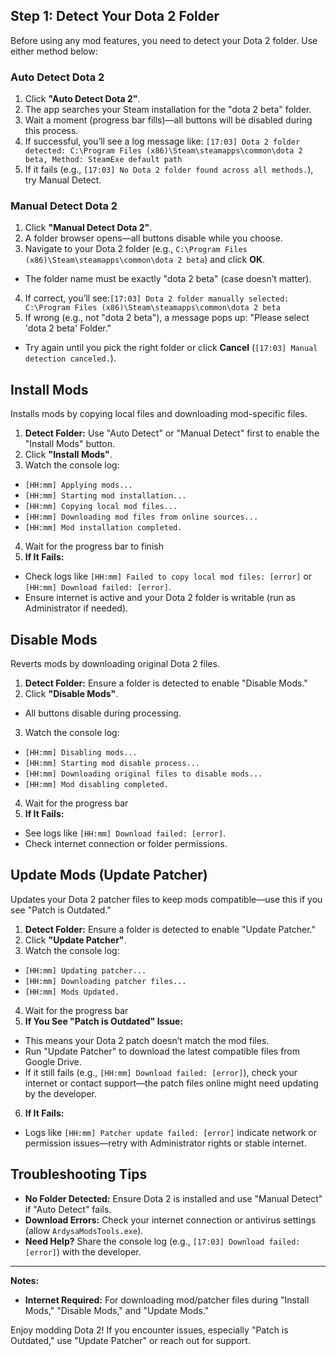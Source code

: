 ## Step 1: Detect Your Dota 2 Folder

Before using any mod features, you need to detect your Dota 2 folder. Use either method below:

### Auto Detect Dota 2

1. Click **"Auto Detect Dota 2"**.
2. The app searches your Steam installation for the "dota 2 beta" folder.
3. Wait a moment (progress bar fills)—all buttons will be disabled during this process.
4. If successful, you’ll see a log message like:
`[17:03] Dota 2 folder detected: C:\Program Files (x86)\Steam\steamapps\common\dota 2 beta, Method: SteamExe default path`
6. If it fails (e.g., `[17:03] No Dota 2 folder found across all methods.`), try Manual Detect.

### Manual Detect Dota 2

1. Click **"Manual Detect Dota 2"**.
2. A folder browser opens—all buttons disable while you choose.
3. Navigate to your Dota 2 folder (e.g., `C:\Program Files (x86)\Steam\steamapps\common\dota 2 beta`) and click **OK**.
- The folder name must be exactly "dota 2 beta" (case doesn’t matter).
4. If correct, you’ll see:`[17:03] Dota 2 folder manually selected: C:\Program Files (x86)\Steam\steamapps\common\dota 2 beta`
5. If wrong (e.g., not "dota 2 beta"), a message pops up: "Please select 'dota 2 beta' Folder."
- Try again until you pick the right folder or click **Cancel** (`[17:03] Manual detection canceled.`).

## Install Mods

Installs mods by copying local files and downloading mod-specific files.

1. **Detect Folder:** Use "Auto Detect" or "Manual Detect" first to enable the "Install Mods" button.
2. Click **"Install Mods"**.
3. Watch the console log:
- `[HH:mm] Applying mods...`
- `[HH:mm] Starting mod installation...`
- `[HH:mm] Copying local mod files...`
- `[HH:mm] Downloading mod files from online sources...`
- `[HH:mm] Mod installation completed.`
4. Wait for the progress bar to finish
5. **If It Fails:**
- Check logs like `[HH:mm] Failed to copy local mod files: [error]` or `[HH:mm] Download failed: [error]`.
- Ensure internet is active and your Dota 2 folder is writable (run as Administrator if needed).

## Disable Mods

Reverts mods by downloading original Dota 2 files.

1. **Detect Folder:** Ensure a folder is detected to enable "Disable Mods."
2. Click **"Disable Mods"**.
- All buttons disable during processing.
3. Watch the console log:
- `[HH:mm] Disabling mods...`
- `[HH:mm] Starting mod disable process...`
- `[HH:mm] Downloading original files to disable mods...`
- `[HH:mm] Mod disabling completed.`
4. Wait for the progress bar
5. **If It Fails:**
- See logs like `[HH:mm] Download failed: [error]`.
- Check internet connection or folder permissions.

## Update Mods (Update Patcher)

Updates your Dota 2 patcher files to keep mods compatible—use this if you see "Patch is Outdated."

1. **Detect Folder:** Ensure a folder is detected to enable "Update Patcher."
2. Click **"Update Patcher"**.
3. Watch the console log:
- `[HH:mm] Updating patcher...`
- `[HH:mm] Downloading patcher files...`
- `[HH:mm] Mods Updated.`
4. Wait for the progress bar
5. **If You See "Patch is Outdated" Issue:**
- This means your Dota 2 patch doesn’t match the mod files.
- Run "Update Patcher" to download the latest compatible files from Google Drive.
- If it still fails (e.g., `[HH:mm] Download failed: [error]`), check your internet or contact support—the patch files online might need updating by the developer.
6. **If It Fails:**
- Logs like `[HH:mm] Patcher update failed: [error]` indicate network or permission issues—retry with Administrator rights or stable internet.

## Troubleshooting Tips

- **No Folder Detected:** Ensure Dota 2 is installed and use "Manual Detect" if "Auto Detect" fails.
- **Download Errors:** Check your internet connection or antivirus settings (allow `ArdysaModsTools.exe`).
- **Need Help?** Share the console log (e.g., `[17:03] Download failed: [error]`) with the developer.

---

**Notes:**
- **Internet Required:** For downloading mod/patcher files during "Install Mods," "Disable Mods," and "Update Mods."

Enjoy modding Dota 2! If you encounter issues, especially "Patch is Outdated," use "Update Patcher" or reach out for support.
